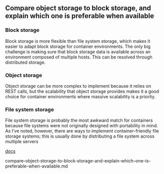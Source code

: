 ## Compare object storage to block storage, and explain which one is preferable when available

### Block storage
Block storage is more flexible than file system storage, which makes it easier to adapt block storage for container environments. The only big challenge is making sure that block storage data is available across an environment composed of multiple hosts. This can be resolved through distributed storage.

### Object storage
Object storage can be more complex to implement because it relies on REST calls, but the scalability that object storage provides makes it a good choice for container environments where massive scalability is a priority.

### File system storage
File system storage is probably the most awkward match for containers because file systems were not originally designed with portability in mind. As I’ve noted, however, there are ways to implement container-friendly file storage systems; this is usually done by distributing a file system across multiple servers

[docs](https://rancher.com/block-object-file-storage-containers/)

compare-object-storage-to-block-storage-and-explain-which-one-is-preferable-when-available.md
